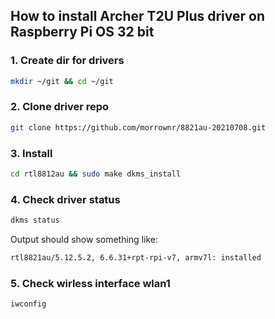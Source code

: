 ## How to install Archer T2U Plus driver on Raspberry Pi OS 32 bit
### 1. Create dir for drivers
```bash
mkdir ~/git && cd ~/git
```

### 2. Clone driver repo
```bash
git clone https://github.com/morrownr/8821au-20210708.git
```

### 3. Install
```bash
cd rtl8812au && sudo make dkms_install
```
### 4. Check driver status
```bash
dkms status
```
Output should show something like:
```bash
rtl8821au/5.12.5.2, 6.6.31+rpt-rpi-v7, armv7l: installed
```
### 5. Check wirless interface wlan1
```bash
iwconfig
```